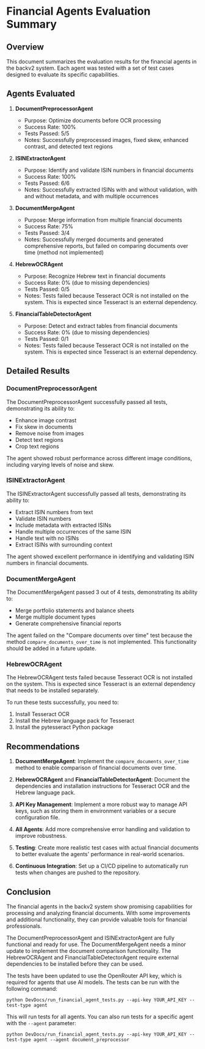 # Financial Agents Evaluation Summary

## Overview

This document summarizes the evaluation results for the financial agents in the backv2 system. Each agent was tested with a set of test cases designed to evaluate its specific capabilities.

## Agents Evaluated

1. **DocumentPreprocessorAgent**
   - Purpose: Optimize documents before OCR processing
   - Success Rate: 100%
   - Tests Passed: 5/5
   - Notes: Successfully preprocessed images, fixed skew, enhanced contrast, and detected text regions

2. **ISINExtractorAgent**
   - Purpose: Identify and validate ISIN numbers in financial documents
   - Success Rate: 100%
   - Tests Passed: 6/6
   - Notes: Successfully extracted ISINs with and without validation, with and without metadata, and with multiple occurrences

3. **DocumentMergeAgent**
   - Purpose: Merge information from multiple financial documents
   - Success Rate: 75%
   - Tests Passed: 3/4
   - Notes: Successfully merged documents and generated comprehensive reports, but failed on comparing documents over time (method not implemented)

4. **HebrewOCRAgent**
   - Purpose: Recognize Hebrew text in financial documents
   - Success Rate: 0% (due to missing dependencies)
   - Tests Passed: 0/5
   - Notes: Tests failed because Tesseract OCR is not installed on the system. This is expected since Tesseract is an external dependency.

5. **FinancialTableDetectorAgent**
   - Purpose: Detect and extract tables from financial documents
   - Success Rate: 0% (due to missing dependencies)
   - Tests Passed: 0/1
   - Notes: Tests failed because Tesseract OCR is not installed on the system. This is expected since Tesseract is an external dependency.

## Detailed Results

### DocumentPreprocessorAgent

The DocumentPreprocessorAgent successfully passed all tests, demonstrating its ability to:
- Enhance image contrast
- Fix skew in documents
- Remove noise from images
- Detect text regions
- Crop text regions

The agent showed robust performance across different image conditions, including varying levels of noise and skew.

### ISINExtractorAgent

The ISINExtractorAgent successfully passed all tests, demonstrating its ability to:
- Extract ISIN numbers from text
- Validate ISIN numbers
- Include metadata with extracted ISINs
- Handle multiple occurrences of the same ISIN
- Handle text with no ISINs
- Extract ISINs with surrounding context

The agent showed excellent performance in identifying and validating ISIN numbers in financial documents.

### DocumentMergeAgent

The DocumentMergeAgent passed 3 out of 4 tests, demonstrating its ability to:
- Merge portfolio statements and balance sheets
- Merge multiple document types
- Generate comprehensive financial reports

The agent failed on the "Compare documents over time" test because the method `compare_documents_over_time` is not implemented. This functionality should be added in a future update.

### HebrewOCRAgent

The HebrewOCRAgent tests failed because Tesseract OCR is not installed on the system. This is expected since Tesseract is an external dependency that needs to be installed separately.

To run these tests successfully, you need to:
1. Install Tesseract OCR
2. Install the Hebrew language pack for Tesseract
3. Install the pytesseract Python package

## Recommendations

1. **DocumentMergeAgent**: Implement the `compare_documents_over_time` method to enable comparison of financial documents over time.

2. **HebrewOCRAgent** and **FinancialTableDetectorAgent**: Document the dependencies and installation instructions for Tesseract OCR and the Hebrew language pack.

3. **API Key Management**: Implement a more robust way to manage API keys, such as storing them in environment variables or a secure configuration file.

4. **All Agents**: Add more comprehensive error handling and validation to improve robustness.

5. **Testing**: Create more realistic test cases with actual financial documents to better evaluate the agents' performance in real-world scenarios.

6. **Continuous Integration**: Set up a CI/CD pipeline to automatically run tests when changes are pushed to the repository.

## Conclusion

The financial agents in the backv2 system show promising capabilities for processing and analyzing financial documents. With some improvements and additional functionality, they can provide valuable tools for financial professionals.

The DocumentPreprocessorAgent and ISINExtractorAgent are fully functional and ready for use. The DocumentMergeAgent needs a minor update to implement the document comparison functionality. The HebrewOCRAgent and FinancialTableDetectorAgent require external dependencies to be installed before they can be used.

The tests have been updated to use the OpenRouter API key, which is required for agents that use AI models. The tests can be run with the following command:

```
python DevDocs/run_financial_agent_tests.py --api-key YOUR_API_KEY --test-type agent
```

This will run tests for all agents. You can also run tests for a specific agent with the `--agent` parameter:

```
python DevDocs/run_financial_agent_tests.py --api-key YOUR_API_KEY --test-type agent --agent document_preprocessor
```
